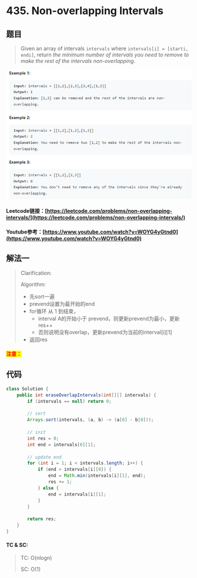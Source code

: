 # 435. Non-overlapping Intervals

## 题目

> Given an array of intervals `intervals` where `intervals[i] = [starti, endi]`, return _the minimum number of intervals you need to remove to make the rest of the intervals non-overlapping_.

![](<../../.gitbook/assets/image (21) (1).png>)

#### Leetcode链接：[https://leetcode.com/problems/non-overlapping-intervals/](https://leetcode.com/problems/non-overlapping-intervals/)

#### Youtube参考：[https://www.youtube.com/watch?v=WOYG4yGtnd0](https://www.youtube.com/watch?v=WOYG4yGtnd0)

## 解法一

> Clarification:&#x20;
>
> Algorithm:&#x20;
>
> * 先sort一遍
> * prevend设置为最开始的end
> * for循环 从 1 到结束，
>   * interval A的开始小于 prevend，则更新prevend为最小，更新res++
>   * 否则说明没有overlap，更新prevend为当前的interval\[i]\[1]
> * 返回res

#### <mark style="color:red;">注意：</mark>

## 代码

```java
class Solution {
    public int eraseOverlapIntervals(int[][] intervals) {
        if (intervals == null) return 0;
        
        // sort
        Arrays.sort(intervals, (a, b) -> (a[0] - b[0]));
        
        // init
        int res = 0;
        int end = intervals[0][1];
        
        // update end
        for (int i = 1; i < intervals.length; i++) {
            if (end > intervals[i][0]) {
                end = Math.min(intervals[i][1], end);
                res += 1;
            } else {
                end = intervals[i][1];
            }
        }
        
        return res;
    }
}
```

#### TC & SC:&#x20;

> TC: O(nlogn)
>
> SC: O(1)
